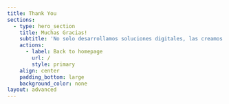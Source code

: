 ```yaml
---
title: Thank You
sections:
  - type: hero_section
    title: Muchas Gracias!
    subtitle: 'No solo desarrollamos soluciones digitales, las creamos .'
    actions:
      - label: Back to homepage
        url: /
        style: primary
    align: center
    padding_bottom: large
    background_color: none
layout: advanced
---
```

